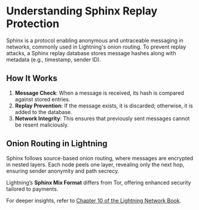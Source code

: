 # Understanding Sphinx Replay Protection

Sphinx is a protocol enabling anonymous and untraceable messaging in networks, commonly used in Lightning's onion routing. To prevent replay attacks, a Sphinx replay database stores message hashes along with metadata (e.g., timestamp, sender ID).

## How It Works
1. **Message Check**: When a message is received, its hash is compared against stored entries.
2. **Replay Prevention**: If the message exists, it is discarded; otherwise, it is added to the database.
3. **Network Integrity**: This ensures that previously sent messages cannot be resent maliciously.

## Onion Routing in Lightning
Sphinx follows source-based onion routing, where messages are encrypted in nested layers. Each node peels one layer, revealing only the next hop, ensuring sender anonymity and path secrecy.

Lightning’s **Sphinx Mix Format** differs from Tor, offering enhanced security tailored to payments.

For deeper insights, refer to [Chapter 10 of the Lightning Network Book](https://github.com/lnbook/lnbook/blob/develop/10_onion_routing.asciidoc).

